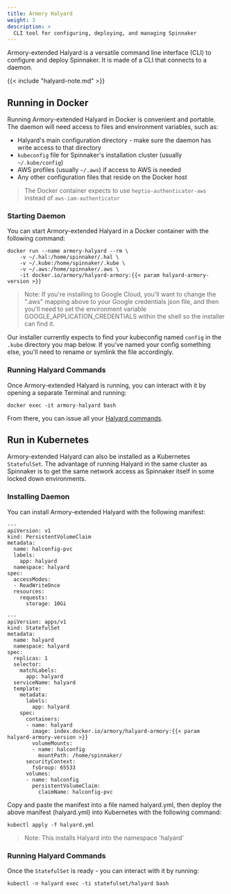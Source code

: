 ```yaml
---
title: Armory Halyard
weight: 3
description: >
  CLI tool for configuring, deploying, and managing Spinnaker
---
```


Armory-extended Halyard is a versatile command line interface (CLI) to configure and deploy Spinnaker. It is made of a CLI that connects to a daemon.

{{< include "halyard-note.md" >}}

## Running in Docker

Running Armory-extended Halyard in Docker is convenient and portable. The daemon will need access to files and environment variables, such as:
- Halyard's main configuration directory - make sure the daemon has write access to that directory
- `kubeconfig` file for Spinnaker's installation cluster (usually `~/.kube/config`)
- AWS profiles (usually `~/.aws`) if access to AWS is needed
- Any other configuration files that reside on the Docker host

> The Docker container expects to use `heptio-authenticator-aws` instead of `aws-iam-authenticator`

### Starting Daemon

You can start Armory-extended Halyard in a Docker container with the following command:

```
docker run --name armory-halyard --rm \
    -v ~/.hal:/home/spinnaker/.hal \
    -v ~/.kube:/home/spinnaker/.kube \
    -v ~/.aws:/home/spinnaker/.aws \
    -it docker.io/armory/halyard-armory:{{< param halyard-armory-version >}}
```

> Note: If you're installing to Google Cloud, you'll want to change the
> ".aws" mapping above to your Google credentials json file, and then
> you'll need to set the environment variable GOOGLE_APPLICATION_CREDENTIALS
> within the shell so the installer can find it.

Our installer currently expects to find your kubeconfig named `config` in
the `.kube` directory you map below.  If you've named your config something
else, you'll need to rename or symlink the file accordingly.

### Running Halyard Commands

Once Armory-extended Halyard is running, you can interact with it by opening a separate
Terminal and running:

```
docker exec -it armory-halyard bash
```

From there, you can issue all your [Halyard commands](https://www.spinnaker.io/reference/halyard/).

## Run in Kubernetes

Armory-extended Halyard can also be installed as a Kubernetes `StatefulSet`. The advantage of running Halyard in the same cluster as Spinnaker is to get the same network access as Spinnaker itself in some locked down environments.

### Installing Daemon

You can install Armory-extended Halyard with the following manifest:
```
---
apiVersion: v1
kind: PersistentVolumeClaim
metadata:
  name: halconfig-pvc
  labels:
    app: halyard
  namespace: halyard
spec:
  accessModes:
  - ReadWriteOnce
  resources:
    requests:
      storage: 10Gi

---
apiVersion: apps/v1
kind: StatefulSet
metadata:
  name: halyard
  namespace: halyard
spec:
  replicas: 1
  selector:
    matchLabels:
      app: halyard
  serviceName: halyard
  template:
    metadata:
      labels:
        app: halyard
    spec:
      containers:
      - name: halyard
        image: index.docker.io/armory/halyard-armory:{{< param halyard-armory-version >}}
        volumeMounts:
        - name: halconfig
          mountPath: /home/spinnaker/
      securityContext:
        fsGroup: 65533
      volumes:
      - name: halconfig
        persistentVolumeClaim:
          claimName: halconfig-pvc
```

Copy and paste the manifest into a file named halyard.yml, then deploy the above manifest (halyard.yml) into Kubernetes with the following command:
```
kubectl apply -f halyard.yml
```
> Note: This installs Halyard into the namespace 'halyard'


### Running Halyard Commands

Once the `StatefulSet` is ready - you can interact with it by running:
```
kubectl -n halyard exec -ti statefulset/halyard bash
```
